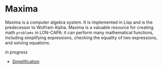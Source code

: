 Maxima
======

Maxima is a computer algebra system. It is implemented in Lisp and is the predecessor to Wolfram Alpha. Maxima is a valuable resource for creating math `problems` in LON-CAPA: it can perform many mathematical functions, including simplifying expressions, checking the equality of two expressions, and solving equations.

*in progress*

- [Simplification](simplification.md)
